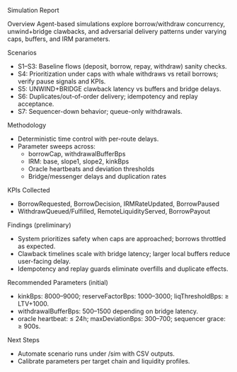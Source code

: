 Simulation Report

Overview
Agent-based simulations explore borrow/withdraw concurrency, unwind+bridge clawbacks, and adversarial delivery patterns under varying caps, buffers, and IRM parameters.

Scenarios
- S1–S3: Baseline flows (deposit, borrow, repay, withdraw) sanity checks.
- S4: Prioritization under caps with whale withdraws vs retail borrows; verify pause signals and KPIs.
- S5: UNWIND+BRIDGE clawback latency vs buffers and bridge delays.
- S6: Duplicates/out-of-order delivery; idempotency and replay acceptance.
- S7: Sequencer-down behavior; queue-only withdrawals.

Methodology
- Deterministic time control with per-route delays.
- Parameter sweeps across:
  - borrowCap, withdrawalBufferBps
  - IRM: base, slope1, slope2, kinkBps
  - Oracle heartbeats and deviation thresholds
  - Bridge/messenger delays and duplication rates

KPIs Collected
- BorrowRequested, BorrowDecision, IRMRateUpdated, BorrowPaused
- WithdrawQueued/Fulfilled, RemoteLiquidityServed, BorrowPayout

Findings (preliminary)
- System prioritizes safety when caps are approached; borrows throttled as expected.
- Clawback timelines scale with bridge latency; larger local buffers reduce user-facing delay.
- Idempotency and replay guards eliminate overfills and duplicate effects.

Recommended Parameters (initial)
- kinkBps: 8000–9000; reserveFactorBps: 1000–3000; liqThresholdBps: ≥ LTV+1000.
- withdrawalBufferBps: 500–1500 depending on bridge latency.
- oracle heartbeat: ≤ 24h; maxDeviationBps: 300–700; sequencer grace: ≥ 900s.

Next Steps
- Automate scenario runs under /sim with CSV outputs.
- Calibrate parameters per target chain and liquidity profiles.
